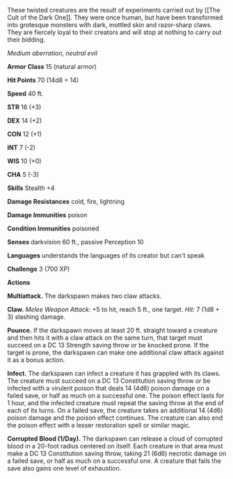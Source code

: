 These twisted creatures are the result of experiments carried out by [[The Cult of the Dark One]]. They were once human, but have been transformed into grotesque monsters with dark, mottled skin and razor-sharp claws. They are fiercely loyal to their creators and will stop at nothing to carry out their bidding.

_Medium aberration, neutral evil_

**Armor Class** 15 (natural armor)

**Hit Points** 70 (14d8 + 14)

**Speed** 40 ft.

**STR** 16 (+3)

**DEX** 14 (+2)

**CON** 12 (+1)

**INT** 7 (-2)

**WIS** 10 (+0)

**CHA** 5 (-3)

**Skills** Stealth +4

**Damage Resistances** cold, fire, lightning

**Damage Immunities** poison

**Condition Immunities** poisoned

**Senses** darkvision 60 ft., passive Perception 10

**Languages** understands the languages of its creator but can't speak

**Challenge** 3 (700 XP)

**Actions**

**Multiattack.** The darkspawn makes two claw attacks.

**Claw.** _Melee Weapon Attack:_ +5 to hit, reach 5 ft., one target. _Hit:_ 7 (1d8 + 3) slashing damage.

**Pounce.** If the darkspawn moves at least 20 ft. straight toward a creature and then hits it with a claw attack on the same turn, that target must succeed on a DC 13 Strength saving throw or be knocked prone. If the target is prone, the darkspawn can make one additional claw attack against it as a bonus action.

**Infect.** The darkspawn can infect a creature it has grappled with its claws. The creature must succeed on a DC 13 Constitution saving throw or be infected with a virulent poison that deals 14 (4d6) poison damage on a failed save, or half as much on a successful one. The poison effect lasts for 1 hour, and the infected creature must repeat the saving throw at the end of each of its turns. On a failed save, the creature takes an additional 14 (4d6) poison damage and the poison effect continues. The creature can also end the poison effect with a lesser restoration spell or similar magic.

**Corrupted Blood (1/Day).** The darkspawn can release a cloud of corrupted blood in a 20-foot radius centered on itself. Each creature in that area must make a DC 13 Constitution saving throw, taking 21 (6d6) necrotic damage on a failed save, or half as much on a successful one. A creature that fails the save also gains one level of exhaustion.